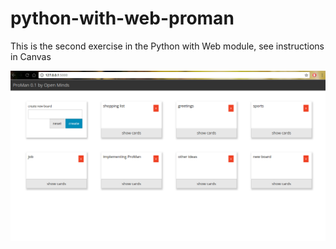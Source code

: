 # python-with-web-proman
This is the second exercise in the Python with Web module, see instructions in Canvas

!["preview"](static/img/preview_proman.png)
